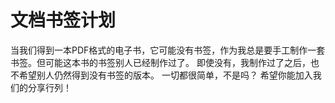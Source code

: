 文档书签计划
===================
当我们得到一本PDF格式的电子书，它可能没有书签，作为我总是要手工制作一套书签。但可能这本书的书签别人已经制作过了。
即使没有，我制作过了之后，也不希望别人仍然得到没有书签的版本。
一切都很简单，不是吗？
希望你能加入我们的分享行列！

